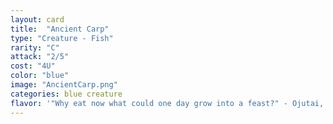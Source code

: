 ```yaml
---
layout: card
title:  "Ancient Carp"
type: "Creature - Fish"
rarity: "C"
attack: "2/5"
cost: "4U"
color: "blue"
image: "AncientCarp.png"
categories: blue creature
flavor: '"Why eat now what could one day grow into a feast?" - Ojutai, translated from Draconic'
---
```


